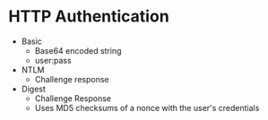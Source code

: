 # HTTP Authentication

- Basic
  - Base64 encoded string 
  - user:pass
- NTLM
  - Challenge response
- Digest
  - Challenge Response
  - Uses MD5 checksums of a nonce with the user's credentials 